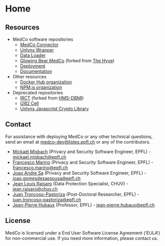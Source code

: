 # Home

## Resources

* MedCo software repositories
  * [MedCo Connector](https://github.com/ldsec/medco-connector)
  * [Unlynx Wrapper](https://github.com/ldsec/medco-unlynx)
  * [Data Loader](https://github.com/ldsec/medco-loader)
  * [Glowing Bear MedCo](https://github.com/ldsec/glowing-bear-medco) \(forked from [The Hyve](https://github.com/thehyve/glowing-bear)\)
  * [Deployment](https://github.com/ldsec/medco-deployment)
  * [Documentation](https://github.com/ldsec/medco-documentation)
* Other resources
  * [Docker Hub organization](https://hub.docker.com/u/medco/)
  * [NPM.js organization](https://www.npmjs.com/package/@medco/medco-unlynx-js)
* Deprecated repositories
  * [IRCT](https://github.com/ldsec/IRCT) \(forked from [HMS-DBMI](https://github.com/hms-dbmi/IRCT)\)
  * [I2B2 Cell](https://github.com/ldsec/medco-i2b2-cell)
  * [Unlynx Javascript Crypto Library](https://github.com/ldsec/medco-unlynx-js)

## Contact

For assistance with deploying MedCo or any other technical questions, send an email at [medco-dev@listes.epfl.ch](mailto:medco-dev%40listes.epfl.ch) or any of the contributors.

* [Mickaël Misbach](https://github.com/mickmis) \(Privacy and Security Software Engineer, EPFL\) - [mickael.misbach@epfl.ch](mailto:mickael.misbach%40epfl.ch)
* [Francesco Marino](https://github.com/sevsnap) \(Privacy and Security Software Engineer, EPFL\) - [francesco.marino@epfl.ch](mailto:francesco.marino%40epfl.ch)
* [Joao Andre Sa](https://github.com/JoaoAndreSa) \(Privacy and Security Software Engineer, EPFL\) - [joao.gomesdesaesousa@epfl.ch](mailto:joao.gomesdesaesousa%40epfl.ch)
* [Jean Louis Raisaro](https://github.com/JLRgithub) \(Data Protection Specialist, CHUV\) - [jean.raisaro@chuv.ch](mailto:jean.raisaro%40chuv.ch)
* [Juan Troncoso-Pastoriza](https://github.com/jrtroncoso) \(Post-Doctoral Researcher, EPFL\) - [juan.troncoso-pastoriza@epfl.ch](mailto:juan.troncoso-pastoriza%40epfl.ch)
* [Jean-Pierre Hubaux](https://people.epfl.ch/jean-pierre.hubaux) \(Professor, EPFL\) - [jean-pierre.hubaux@epfl.ch](mailto:jean-pierre.hubaux%40epfl.ch)

## License

MedCo is licensed under a End User Software License Agreement \(‘EULA’\) for non-commercial use. If you need more information, please contact us.

